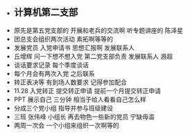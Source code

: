  - ## 计算机第二支部
 - 原先是第五党支部的 开展和老兵的交流啊 听专题讲座的 陈泽星
 - 团总支会组织两次活动 素拓啊等等的
 - 发展党员 入党申请书 思想汇报啊 发展联系人
 - 丘增辉 问一下想不想入党 第二党支部负责 发展联系人 游超
 - 谈话要求记录 每个季度谈话
 - 每个月会有两次入党 之后联系
 - 转正表决等 有到场人数要求 记得参加配合
 - 11.28 入党转正 提交转正申请 提前一个月提交转正申请
 - PPT 展示自己 三分钟 相当于给人看看自己怎么样
 - 分成三个党小组 指导并参与班级建设
 - 三班 张伟峰 小组长 再去物色一些新的党员 宁缺毋滥
 - 两周一次会 一个小组来组织一次啊等的